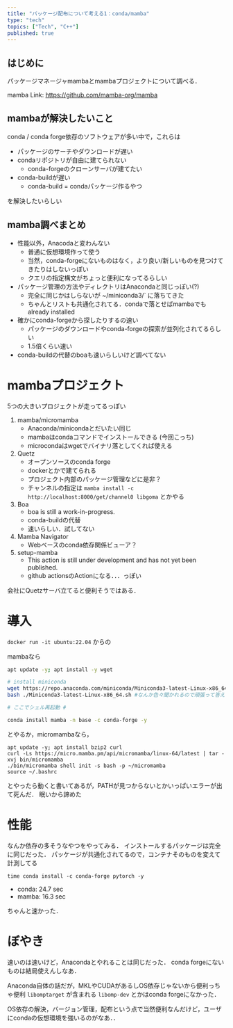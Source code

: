 ```yaml
---
title: "パッケージ配布について考える1：conda/mamba"
type: "tech"
topics: ["Tech", "C++"]
published: true
---
```


## はじめに
パッケージマネージャmambaとmambaプロジェクトについて調べる．

mamba Link: https://github.com/mamba-org/mamba

## mambaが解決したいこと
conda / conda forge依存のソフトウェアが多い中で，これらは

- パッケージのサーチやダウンロードが遅い
- condaリポジトリが自由に建てられない
    - conda-forgeのクローンサーバが建てたい
- conda-buildが遅い
    - conda-build = condaパッケージ作るやつ

を解決したいらしい

## mamba調べまとめ
- 性能以外，Anacodaと変わんない
    - 普通に仮想環境作って使う
    - 当然，conda-forgeにないものはなく，より良い/新しいものを見つけてきたりはしないっぽい
    - クエリの指定構文がちょっと便利になってるらしい
- パッケージ管理の方法やディレクトリはAnacondaと同じっぽい(?)
    - 完全に同じかはしらないが ~/miniconda3/` に落ちてきた
    - ちゃんとリストも共通化されてる．condaで落とせばmambaでもalready installed
- 確かにconda-forgeから探したりするの速い
    - パッケージのダウンロードやconda-forgeの探索が並列化されてるらしい
    - 1.5倍くらい速い
- conda-buildの代替のboaも速いらしいけど調べてない

# mambaプロジェクト
5つの大きいプロジェクトが走ってるっぽい
1. mamba/micromamba
    - Anaconda/minicondaとだいたい同じ
    - mambaはcondaコマンドでインストールできる (今回こっち)
    - microcondaはwgetでバイナリ落としてくれば使える
2. Quetz
    - オープンソースのconda forge
    - dockerとかで建てられる
    - プロジェクト内部のパッケージ管理などに是非？
    - チャンネルの指定は `mamba install -c http://localhost:8000/get/channel0 libgoma` とかやる
3. Boa
    - boa is still a work-in-progress.
    - conda-buildの代替
    - 速いらしい．試してない
4. Mamba Navigator
    - Webベースのconda依存関係ビューア？
5. setup-mamba
    - This action is still under development and has not yet been published.
    - github actionsのActionになる．．．っぽい

会社にQuetzサーバ立てると便利そうではある．

# 導入
`docker run -it ubuntu:22.04` からの

mambaなら

```bash
apt update -y; apt install -y wget

# install miniconda
wget https://repo.anaconda.com/miniconda/Miniconda3-latest-Linux-x86_64.sh
bash ./Miniconda3-latest-Linux-x86_64.sh #なんか色々聞かれるので頑張って答える

# ここでシェル再起動 #

conda install mamba -n base -c conda-forge -y
```

とやるか，micromambaなら，

```
apt update -y; apt install bzip2 curl
curl -Ls https://micro.mamba.pm/api/micromamba/linux-64/latest | tar -xvj bin/micromamba
./bin/micromamba shell init -s bash -p ~/micromamba
source ~/.bashrc
```

とやったら動くと書いてあるが，PATHが見つからないとかいっぱいエラーが出て死んだ．
眠いから諦めた

# 性能
なんか依存の多そうなやつをやってみる．
インストールするパッケージは完全に同じだった．
パッケージが共通化されてるので，コンテナそのものを変えて計測してる

```
time conda install -c conda-forge pytorch -y
```

- conda: 24.7 sec
- mamba: 16.3 sec

ちゃんと速かった．

# ぼやき
速いのは速いけど，Anacondaとやれることは同じだった．
conda forgeにないものは結局使えんしなあ．

Anaconda自体の話だが，MKLやCUDAがあるしOS依存じゃないから便利っちゃ便利
`libomptarget` が含まれる `libomp-dev` とかはconda forgeになかった．

OS依存の解決，バージョン管理，配布という点で当然便利なんだけど，ユーザにcondaの仮想環境を強いるのがなあ．．